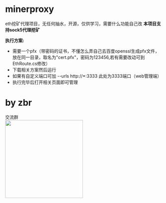 # minerproxy
eth挖矿代理项目，无任何抽水，开源，仅供学习，需要什么功能自己改
**本项目支持sock5代理挖矿**

**执行方案:**
* 需要一个pfx（带密码的证书，不懂怎么弄自己去百度openssl生成pfx文件，放在同一目录，取名为"cert.pfx"，密码为123456,若有需要改动可到EthRoute.cs修改）
* 下载相关方案然后运行
* 如果有自定义端口可加 --urls http://*:3333 此处为3333端口（web管理端）
* 执行完毕后打开相关页面即可管理




# by zbr

交流群</br>
<img src="https://github.com/zhubairui/minerproxy/blob/main/minerproxy.png?raw=true" width="250"></img>
